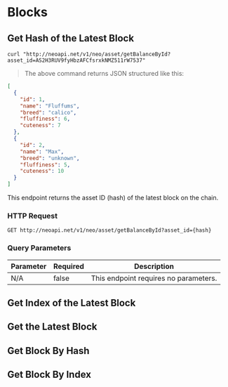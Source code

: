 # Blocks

## Get Hash of the Latest Block

```shell
curl "http://neoapi.net/v1/neo/asset/getBalanceById?asset_id=AS2H3RUV9fyHbzAFCfsrxkNMZ511rW7537"
```

> The above command returns JSON structured like this:

```json
[
  {
    "id": 1,
    "name": "Fluffums",
    "breed": "calico",
    "fluffiness": 6,
    "cuteness": 7
  },
  {
    "id": 2,
    "name": "Max",
    "breed": "unknown",
    "fluffiness": 5,
    "cuteness": 10
  }
]
```

This endpoint returns the asset ID (hash) of the latest block on the chain.

### HTTP Request

`GET http://neoapi.net/v1/neo/asset/getBalanceById?asset_id={hash}`

### Query Parameters

Parameter | Required | Description
--------- | ------- | -----------
N/A | false | This endpoint requires no parameters.

## Get Index of the Latest Block

## Get the Latest Block

## Get Block By Hash

## Get Block By Index

